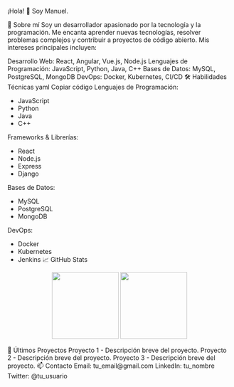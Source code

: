 ¡Hola! 👋 Soy Manuel.

🚀 Sobre mí
Soy un desarrollador apasionado por la tecnología y la programación. Me encanta aprender nuevas tecnologías, resolver problemas complejos y contribuir a proyectos de código abierto. Mis intereses principales incluyen:

Desarrollo Web: React, Angular, Vue.js, Node.js
Lenguajes de Programación: JavaScript, Python, Java, C++
Bases de Datos: MySQL, PostgreSQL, MongoDB
DevOps: Docker, Kubernetes, CI/CD
🛠️ Habilidades Técnicas
yaml
Copiar código
Lenguajes de Programación:
  - JavaScript
  - Python
  - Java
  - C++
  
Frameworks & Librerías:
  - React
  - Node.js
  - Express
  - Django
  
Bases de Datos:
  - MySQL
  - PostgreSQL
  - MongoDB
  
DevOps:
  - Docker
  - Kubernetes
  - Jenkins
📈 GitHub Stats
<p align="center"> <img height="150em" src="https://github-readme-stats.vercel.app/api?username=tu_usuario&show_icons=true&hide_border=true&theme=radical" /> <img height="150em" src="https://github-readme-stats.vercel.app/api/top-langs/?username=tu_usuario&layout=compact&hide_border=true&theme=radical"/> </p>
📝 Últimos Proyectos
Proyecto 1 - Descripción breve del proyecto.
Proyecto 2 - Descripción breve del proyecto.
Proyecto 3 - Descripción breve del proyecto.
📫 Contacto
Email: tu_email@gmail.com
LinkedIn: tu_nombre
Twitter: @tu_usuario

